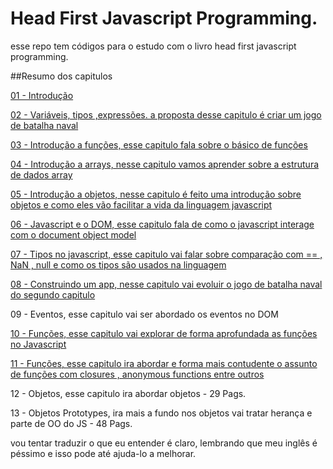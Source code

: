 # Head First Javascript Programming.

esse repo tem códigos para o estudo com o livro head first javascript programming.

##Resumo dos capitulos

[01 - Introdução](./book/01-chapter.md)

[02 - Variáveis, tipos ,expressões. a proposta desse capitulo é criar um jogo de batalha naval](./book/02-chapter.md)

[03 - Introdução a funções, esse capitulo fala sobre o básico de funções](./book/03-chapter_funções.md)

[04 - Introdução a arrays, nesse capitulo vamos aprender sobre a estrutura de dados array](./book/04-chapter_arrays.md)

[05 - Introdução a objetos, nesse capitulo é feito uma introdução sobre objetos e como eles vão facilitar a vida da linguagem javascript](./book/05-chapter_objetos.md)

[06 - Javascript e o DOM, esse capitulo fala de como o javascript interage com o document object model](./book/06-chapter_dom.md)

[07 - Tipos no javascript, esse capitulo vai falar sobre comparação com == , NaN , null e como os tipos são usados na linguagem](./book/07-chapter_tipos_de_dados.md)

[08 - Construindo um app, nesse capitulo vai evoluir o jogo de batalha naval do segundo capitulo](./book/08-chapter_construindo_uma_app.md)

09 - Eventos, esse capitulo vai ser abordado os eventos no DOM

[10 - Funções, esse capitulo vai explorar de forma aprofundada as funções no Javascript](./book/010-chapter_first_class_functions.md)

[11 - Funções, esse capitulo ira abordar e forma mais contudente o assunto de funções com closures , anonymous functions entre outros](./book/011-chapter_anonumous_functions_scope_and_closures.md)

12 - Objetos, esse capitulo ira abordar objetos - 29 Pags.

13 - Objetos Prototypes, ira mais a fundo nos objetos vai tratar herança e parte de OO do JS - 48 Pags.



vou tentar traduzir o que eu entender é claro, lembrando que meu inglês é péssimo e isso pode até ajuda-lo a melhorar.
